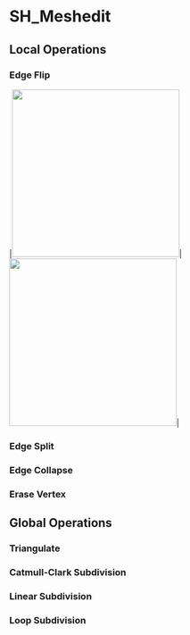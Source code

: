 # SH_Meshedit
## Local Operations
### Edge Flip
|<img src="output/flip_b" width="300px"/>|<img src="output/flip_a" width="300px"/>|
### Edge Split
### Edge Collapse
### Erase Vertex

## Global Operations
### Triangulate
### Catmull-Clark Subdivision
### Linear Subdivision
### Loop Subdivision
